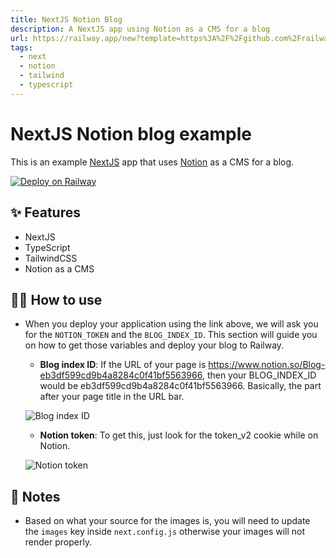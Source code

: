 ```yaml
---
title: NextJS Notion Blog
description: A NextJS app using Notion as a CMS for a blog
url: https://railway.app/new?template=https%3A%2F%2Fgithub.com%2Frailwayapp%2Fexamples%2Ftree%2Fmaster%2Fexamples%2Fnext-notion-blog&envs=BLOG_INDEX_ID%2CNOTION_TOKEN
tags:
  - next
  - notion
  - tailwind
  - typescript
---
```


# NextJS Notion blog example

This is an example [NextJS](https://nextjs.org/) app that uses [Notion](https://www.notion.so/) as a CMS for a blog.

[![Deploy on Railway](https://railway.app/button.svg)](https://railway.app/new?template=https%3A%2F%2Fgithub.com%2Frailwayapp%2Fexamples%2Ftree%2Fmaster%2Fexamples%2Fnext-notion-blog&envs=BLOG_INDEX_ID%2CNOTION_TOKEN)

## ✨ Features

- NextJS
- TypeScript
- TailwindCSS
- Notion as a CMS

## 💁‍♀️ How to use

- When you deploy your application using the link above, we will ask you for the `NOTION_TOKEN` and the `BLOG_INDEX_ID`. This section will guide you on how to get those variables and deploy your blog to Railway.

  - **Blog index ID**: If the URL of your page is https://www.notion.so/Blog-eb3df599cd9b4a8284c0f41bf5563966, then your BLOG_INDEX_ID would be eb3df599cd9b4a8284c0f41bf5563966. Basically, the part after your page title in the URL bar.

  ![Blog index ID](https://user-images.githubusercontent.com/10681116/116751615-4a514b00-a9d2-11eb-86ed-5780e8f3c54c.jpeg)

  - **Notion token**: To get this, just look for the token_v2 cookie while on Notion.

  ![Notion token](https://user-images.githubusercontent.com/10681116/116751809-94d2c780-a9d2-11eb-8ae0-ed8c58ff75b3.jpeg)

## 📝 Notes

- Based on what your source for the images is, you will need to update the `images` key inside `next.config.js` otherwise your images will not render properly.
